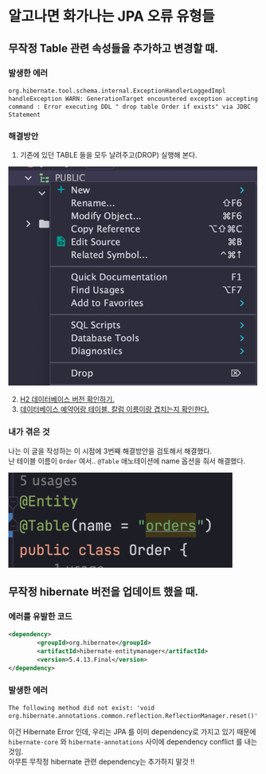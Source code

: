 # 알고나면 화가나는 JPA 오류 유형들

## 무작정 Table 관련 속성들을 추가하고 변경할 때.

### 발생한 에러
```
org.hibernate.tool.schema.internal.ExceptionHandlerLoggedImpl handleException WARN: GenerationTarget encountered exception accepting command : Error executing DDL " drop table Order if exists" via JDBC Statement
```

### 해결방안
1. 기존에 있던 TABLE 들을 모두 날려주고(DROP) 실행해 본다.

<img src="../../img/drop-table.png" width="500px">

2. [H2 데이터베이스 버전 확인하기.](https://inf.run/4uLo)
3. [데이터베이스 예약어랑 테이블, 칼럼 이름이랑 겹치는지 확인한다.](https://bit.ly/3telu1m)

### 내가 겪은 것

나는 이 글을 작성하는 이 시점에 3번째 해결방안을 검토해서 해결했다.  
난 테이블 이름이 `Order` 여서.. `@Table` 애노테이션에 name 옵션을 줘서 해결했다.

<img src="../../img/db-예약어-주의.png" width="450px">

## 무작정 hibernate 버전을 업데이트 했을 때.

### 에러를 유발한 코드
```xml
<dependency>
        <groupId>org.hibernate</groupId>
        <artifactId>hibernate-entitymanager</artifactId>
        <version>5.4.13.Final</version>
</dependency>
```

### 발생한 에러
```
The following method did not exist: 'void org.hibernate.annotations.common.reflection.ReflectionManager.reset()'
```

이건 Hibernate Error 인데, 우리는 JPA 를 이미 dependency로 가지고 있기 때문에 `hibernate-core` 와 `hibernate-annotations` 사이에 dependency conflict 를 내는것임.  
아무튼 무작정 hibernate 관련 dependency는 추가하지 말것 !!